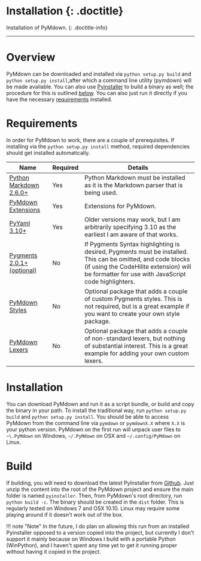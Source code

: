 # Installation {: .doctitle}
Installation of PyMdown.
{: .doctitle-info}

---

# Overview
PyMdown can be downloaded and installed via `python setup.py build` and `python setup.py install`,after which a command line utility (pymdown) will be made available.  You can also use [Pyinstaller][pyinstaller] to build a binary as well; the procedure for this is outlined [below](#build).  You can also just run it directly if you have the necessary [requirements](#requirements) installed.

# Requirements
In order for PyMdown to work, there are a couple of prerequisites.  If installing via the `python setup.py install` method, required dependencies should get installed automatically.


| Name | Required |Details |
|------|----------|--------|
| [Python Markdown 2.6.0+][py_md] | Yes |Python Markdown must be installed as it is the Markdown parser that is being used. |
| [PyMdown Extensions](https://github.com/facelessuser/pymdown-extensions) | Yes | Extensions for PyMdown. |
| [PyYaml 3.10+][pyyaml] | Yes | Older versions may work, but I am arbitrarily specifying 3.10 as the earliest I am aware of that works. |
| [Pygments 2.0.1+ (optional)][pygments] | No | If Pygments Syntax highlighting is desired, Pygments must be installed.  This can be omitted, and code blocks (if using the CodeHilite extension) will be formatter for use with JavaScript code highlighters. |
| [PyMdown Styles](https://github.com/facelessuser/pymdown-styles) | No | Optional package that adds a couple of custom Pygments styles. This is not required, but is a great example if you want to create your own style package. |
| [PyMdown Lexers](https://github.com/facelessuser/pymdown-lexers) | No | Optional package that adds a couple of non-standard lexers, but nothing of substantial interest. This is a great example for adding your own custom lexers. |

# Installation
You can download PyMdown and run it as a script bundle, or build and copy the binary in your path.  To install the traditional way, run `python setup.py build` and `python setup.py install`.  You should be able to access PyMdown from the command line via `pymdown` or `pymdownX.X` where `X.X` is your python version.  PyMdown on the first run will unpack user files to `~\.PyMdown` on Windows, `~/.PyMdown` on OSX and `~/.config/PyMdown` on Linux.

# Build
If building, you will need to download the latest PyInstaller from [Github](https://github.com/pyinstaller/pyinstaller).  Just unzip the content into the root of the PyMdown project and ensure the main folder is named `pyinstaller`.  Then, from PyMdown's root directory, run `python build -c`.  The binary should be created in the `dist` folder.  This is regularly tested on Windows 7 and OSX 10.10.  Linux may require some playing around if it doesn't work out of the box.

!!! note "Note"
    In the future, I do plan on allowing this run from an installed Pyinstaller opposed to a version copied into the project, but currently I don't support it mainly because on Windows I build with a portable Python (WinPython), and I haven't spent any time yet to get it running proper without having it copied in the project.

[py_md]: https://pythonhosted.org/Markdown/
[pygments]: http://pygments.org/
[pyinstaller]: http://www.pyinstaller.org/
[pyyaml]: http://pyyaml.org/
